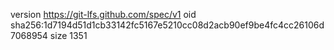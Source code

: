 version https://git-lfs.github.com/spec/v1
oid sha256:1d7194d51d1cb33142fc5167e5210cc08d2acb90ef9be4fc4cc26106d7068954
size 1351
